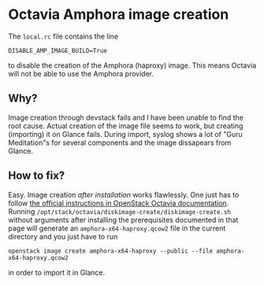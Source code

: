 # Octavia Amphora image creation

The `local.rc` file contains the line
```
DISABLE_AMP_IMAGE_BUILD=True
```
to disable the creation of the Amphora (haproxy) image. This means
Octavia will not be able to use the Amphora provider.

## Why?
Image creation through devstack fails and I have been unable to find
the root cause. Actual creation of the image file seems to work, but
creating (importing) it on Glance fails. During import, syslog shows a
lot of "Guru Meditation"s for several components and the image
dissapears from Glance.

## How to fix?
Easy. Image creation _after installation_ works flawlessly. One just
has to follow [the official instructions in OpenStack Octavia
documentation](https://docs.openstack.org/octavia/latest/admin/amphora-image-build.html).
Running `/opt/stack/octavia/diskimage-create/diskimage-create.sh`
without arguments after installing the prerequisites documented in that
page will generate an `amphora-x64-haproxy.qcow2` file in the current
directory and you just have to run
```
openstack image create amphora-x64-haproxy --public --file amphora-x64-haproxy.qcow2
```
in order to import it in Glance.
